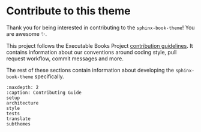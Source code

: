 # Contribute to this theme

Thank you for being interested in contributing to the `sphinx-book-theme`! You
are awesome ✨.

This project follows the Executable Books Project [contribution guidelines](https://executablebooks.org/en/latest/contribute.html).
It contains information about our conventions around coding style, pull request workflow, commit messages and more.

The rest of these sections contain information about developing the `sphinx-book-theme` specifically.

```{toctree}
:maxdepth: 2
:caption: Contributing Guide
setup
architecture
style
tests
translate
subthemes
```
